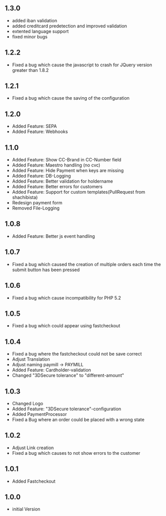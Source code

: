 ## 1.3.0
* added iban validation
* added creditcard predetection and improved validation
* extented language support
* fixed minor bugs

## 1.2.2
 * Fixed a bug which cause the javascript to crash for JQuery version greater than 1.8.2

## 1.2.1
 * Fixed a bug which cause the saving of the configuration

## 1.2.0
 * Added Feature: SEPA
 * Added Feature: Webhooks

## 1.1.0
 * Added Feature: Show CC-Brand in CC-Number field
 * Added Feature: Maestro handling (no cvc)
 * Added Feature: Hide Payment when keys are missing
 * Added Feature: DB-Logging
 * Added Feature: Better validation for holdername
 * Added Feature: Better errors for customers
 * Added Feature: Support for custom templates(PullRequest from shachibista)
 * Redesign payment form
 * Removed File-Logging

## 1.0.8
 * Added Feature: Better js event handling

## 1.0.7
 * Fixed a bug which caused the creation of multiple orders each time the submit button has been pressed

## 1.0.6
 * Fixed a bug which cause incompatibility for PHP 5.2

## 1.0.5
 * Fixed a bug which could appear using fastcheckout

## 1.0.4
 * Fixed a bug where the fastcheckout could not be save correct
 * Adjust Translation
 * Adjust naming paymill -> PAYMILL
 * Added Feature: Cardholder-validation
 * Changed "3DSecure tolerance" to "different-amount"

## 1.0.3
 * Changed Logo
 * Added Feature: "3DSecure tolerance"-configuration
 * Added PaymentProcessor
 * Fixed a Bug where an order could be placed with a wrong state

## 1.0.2
 * Adjust Link creation
 * Fixed a bug which causes to not show errors to the customer

## 1.0.1
 * Added Fastcheckout

## 1.0.0
 * initial Version